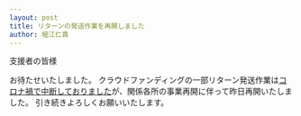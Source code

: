 ```yaml
---
layout: post
title: リターンの発送作業を再開しました
author: 堀江仁貴
---
```


支援者の皆様

お待たせいたしました。
クラウドファンディングの一部リターン発送作業は[コロナ禍で中断しておりました](/articles/covid-19.html)が、関係各所の事業再開に伴って昨日再開いたしました。
引き続きよろしくお願いいたします。

